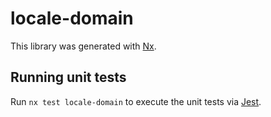 # locale-domain

This library was generated with [Nx](https://nx.dev).

## Running unit tests

Run `nx test locale-domain` to execute the unit tests via [Jest](https://jestjs.io).
